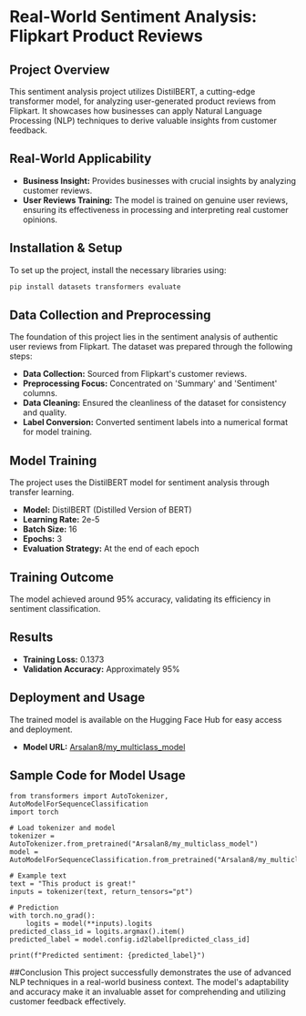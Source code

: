 # Real-World Sentiment Analysis: Flipkart Product Reviews

## Project Overview
This sentiment analysis project utilizes DistilBERT, a cutting-edge transformer model, for analyzing user-generated product reviews from Flipkart. It showcases how businesses can apply Natural Language Processing (NLP) techniques to derive valuable insights from customer feedback.

## Real-World Applicability
- **Business Insight:** Provides businesses with crucial insights by analyzing customer reviews.
- **User Reviews Training:** The model is trained on genuine user reviews, ensuring its effectiveness in processing and interpreting real customer opinions.

## Installation & Setup
To set up the project, install the necessary libraries using:
```bash
pip install datasets transformers evaluate
```

## Data Collection and Preprocessing
The foundation of this project lies in the sentiment analysis of authentic user reviews from Flipkart. The dataset was prepared through the following steps:
- **Data Collection:** Sourced from Flipkart's customer reviews.
- **Preprocessing Focus:** Concentrated on 'Summary' and 'Sentiment' columns.
- **Data Cleaning:** Ensured the cleanliness of the dataset for consistency and quality.
- **Label Conversion:** Converted sentiment labels into a numerical format for model training.

## Model Training
The project uses the DistilBERT model for sentiment analysis through transfer learning.
- **Model:** DistilBERT (Distilled Version of BERT)
- **Learning Rate:** 2e-5
- **Batch Size:** 16
- **Epochs:** 3
- **Evaluation Strategy:** At the end of each epoch

## Training Outcome
The model achieved around 95% accuracy, validating its efficiency in sentiment classification.

## Results
- **Training Loss:** 0.1373
- **Validation Accuracy:** Approximately 95%

## Deployment and Usage
The trained model is available on the Hugging Face Hub for easy access and deployment.
- **Model URL:** [Arsalan8/my_multiclass_model](https://huggingface.co/Arsalan8/my_multiclass_model)

## Sample Code for Model Usage
```
from transformers import AutoTokenizer, AutoModelForSequenceClassification
import torch

# Load tokenizer and model
tokenizer = AutoTokenizer.from_pretrained("Arsalan8/my_multiclass_model")
model = AutoModelForSequenceClassification.from_pretrained("Arsalan8/my_multiclass_model")

# Example text
text = "This product is great!"
inputs = tokenizer(text, return_tensors="pt")

# Prediction
with torch.no_grad():
    logits = model(**inputs).logits
predicted_class_id = logits.argmax().item()
predicted_label = model.config.id2label[predicted_class_id]

print(f"Predicted sentiment: {predicted_label}")
```

##Conclusion
This project successfully demonstrates the use of advanced NLP techniques in a real-world business context. The model's adaptability and accuracy make it an invaluable asset for comprehending and utilizing customer feedback effectively.


